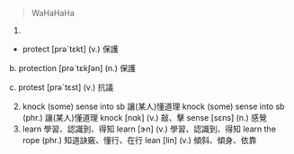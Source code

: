 > WaHaHaHa
1. 
  * protect  [prəˋtɛkt]  (v.)  保護


  b. protection  [prəˋtɛkʃən]  (n.)  保護


  c. protest  [prəˋtɛst]  (v.)  抗議


2. knock (some) sense into sb  讓(某人)懂道理
knock (some) sense into sb  (phr.)  讓(某人)懂道理
knock  [nɑk]  (v.)  敲、擊
sense  [sɛns]  (n.)  感覺
3. learn  學習、認識到、得知
learn  [ɝn]  (v.)  學習、認識到、得知
learn the rope  (phr.)  知道訣竅、懂行、在行
lean  [lin]  (v.)  傾斜、傾身、依靠
